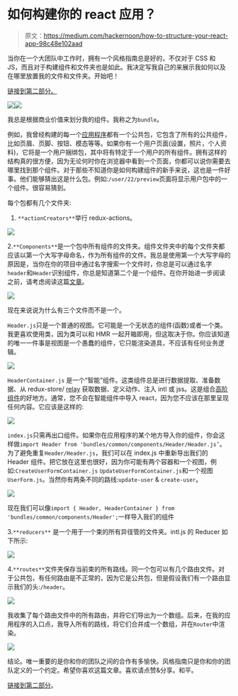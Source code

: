 # 如何构建你的 react 应用？

> 原文：<https://medium.com/hackernoon/how-to-structure-your-react-app-98c48e102aad>

当你在一个大团队中工作时，拥有一个风格指南总是好的，不仅对于 CSS 和 JS，而且对于构建组件和文件夹也是如此。我决定写我自己的来展示我如何以及在哪里放置我的文件和文件夹。开始吧！

[链接到第二部分。](https://itnext.io/how-to-structure-your-react-app-2-2cf3b8040634)

![](img/b1e0795ee17559af7611610b727a0595.png)![](img/04a0c4cf3d554af5ba705092f5a592a9.png)

我总是根据商业价值来划分我的组件。我称之为`bundle`。

例如，我曾经构建的每一个[应用程序](https://hackernoon.com/tagged/application)都有一个公共包，它包含了所有的公共组件，比如页眉、页脚、按钮、模态等等。如果你有一个用户页面(设置，照片，个人资料)，它将是一个用户捆绑包，其中将有特定于一个用户的所有组件。拥有这样的结构真的很方便，因为无论何时你在浏览器中看到一个页面，你都可以说你需要去哪里找到那个组件。对于那些不知道你是如何构建组件的新手来说，这也是一件好事。他们能够猜出这是什么包。例如:`/user/22/preview`页面将显示用户包中的一个组件。很容易猜到。

每个包都有几个文件夹:

1.  `**actionCreators**`举行 redux-actions。

![](img/8367b26dd5d9c79dd99b6649ce80aef4.png)

2.`**Components**`是一个包中所有组件的文件夹。组件文件夹中的每个文件夹都应该以第一个大写字母命名，作为所有组件的文件。我总是使用第一个大写字母的原因是，当你在你的项目中通过名字搜索一个文件时，你总是可以通过名字`header`和`Header`识别组件，你总是知道第二个是一个组件。在你开始进一步阅读之前，请考虑阅读这篇[文章](/@dan_abramov/smart-and-dumb-components-7ca2f9a7c7d0)。

![](img/d32c3edac4e67f1aca2fec7f1e0b703f.png)

现在来说说为什么有三个文件而不是一个。

`Header.js`只是一个普通的视图。它可能是一个无状态的组件(函数)或者一个类。我更喜欢使用类，因为类可以和 HMR 一起开箱即用，但这取决于你。你应该知道的唯一一件事是视图是一个愚蠢的组件，它只能渲染道具，不应该有任何业务逻辑。

![](img/9f051d23d9059597fb46edf826df8b9e.png)

`HeaderContainer.js` 是一个“智能”组件。这类组件总是进行数据提取、准备数据、从 redux-store/ [relay](https://hackernoon.com/tagged/relay) 获取数据、定义动作、注入 intl 或 jss。这是组合[高阶组件](https://reactjs.org/docs/higher-order-components.html)的好地方。通常，您不会在智能组件中导入 react，因为您不应该在那里呈现任何内容。它应该是这样的:

![](img/7100915a778f590627f2bb3a20042006.png)

`index.js`只需再出口组件。如果你在应用程序的某个地方导入你的组件，你会这样做`import Header from 'bundles/common/components/Header/Header.js’`。为了避免重复`Header/Header.js`，我们可以在 index.js 中重新导出我们的 Header 组件。把它放在这里也很好，因为你可能有两个容器和一个视图，例如:`CreateUserFormContainer.js` `UpdateUserFormContainer.js`和一个视图`UserForm.js`。当然你有两条不同的路线:`update-user` & `create-user`。

![](img/3adc249c6fb688efe62c79dbd8155747.png)

现在我们可以像`import { Header, HeaderContainer } from 'bundles/common/components/Header';`一样导入我们的组件

3.`**reducers**` 是一个用于一个束的所有异径管的文件夹。intl.js 的 Reducer 如下所示:

![](img/a48531488c1879854300e3ffbb60732c.png)

4.`**routes**`文件夹保存当前束的所有路线。同一个包可以有几个路由文件。对于公共包，有任何路由是不正常的，因为它是公共包，但是假设我们有一个路由显示我们的头:`/header`。

![](img/52dffc1ec0a795fb539fb2f4f2120373.png)

我收集了每个路由文件中的所有路由，并将它们导出为一个数组。后来，在我的应用程序的入口点，我导入所有的路线，将它们合并成一个数组，并在`Router`中渲染。

![](img/edbeaffd4b9277786c5e6bb6db401b7a.png)

结论。唯一重要的是你和你的团队之间的合作有多愉快。风格指南只是你和你的团队定义的一个约定。希望你喜欢这篇文章。喜欢请点赞&分享。和平。

[链接到第二部分](https://itnext.io/how-to-structure-your-react-app-2-2cf3b8040634)。